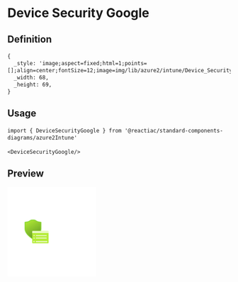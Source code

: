 # Device Security Google

## Definition

```
{
  _style: 'image;aspect=fixed;html=1;points=[];align=center;fontSize=12;image=img/lib/azure2/intune/Device_Security_Google.svg;strokeColor=none;',
  _width: 68,
  _height: 69,
}
```

## Usage

```
import { DeviceSecurityGoogle } from '@reactiac/standard-components-diagrams/azure2Intune'

<DeviceSecurityGoogle/>
```

## Preview

<img src="./device-security-google.png" width="200"/>
